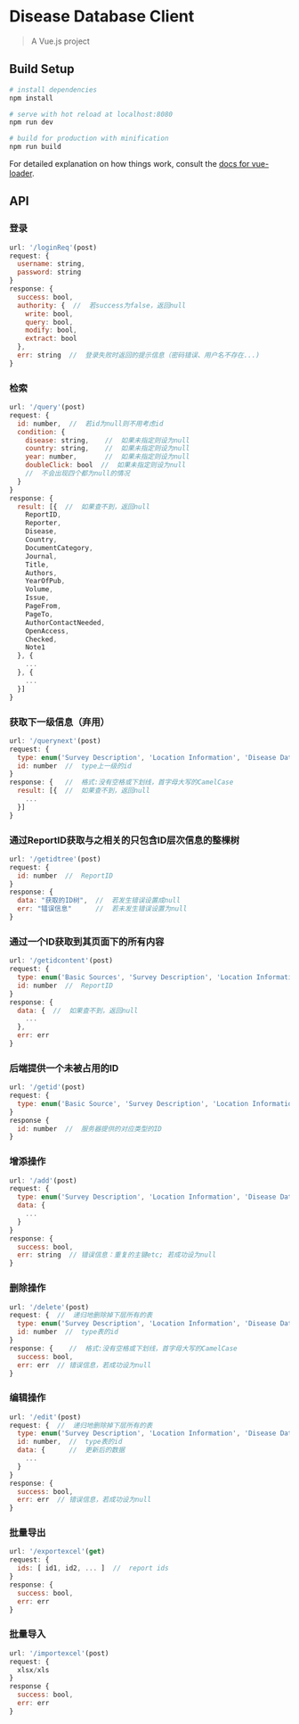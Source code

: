 # Disease Database Client

> A Vue.js project

## Build Setup

``` bash
# install dependencies
npm install

# serve with hot reload at localhost:8080
npm run dev

# build for production with minification
npm run build
```

For detailed explanation on how things work, consult the [docs for vue-loader](http://vuejs.github.io/vue-loader).

## API

### 登录

```javascript
url: '/loginReq'(post)
request: {
  username: string,
  password: string
}
response: {
  success: bool,
  authority: {  //  若success为false，返回null
    write: bool,
    query: bool,
    modify: bool,
    extract: bool
  },
  err: string  //  登录失败时返回的提示信息（密码错误、用户名不存在...)
}
```

### 检索

```javascript
url: '/query'(post)
request: {
  id: number,  //  若id为null则不用考虑id
  condition: {
    disease: string,    //  如果未指定则设为null
    country: string,    //  如果未指定则设为null
    year: number,       //  如果未指定则设为null
    doubleClick: bool  //  如果未指定则设为null
    //  不会出现四个都为null的情况
  }
}
response: {
  result: [{  //  如果查不到，返回null
    ReportID,
    Reporter,
    Disease,
    Country,
    DocumentCategory,
    Journal,
    Title,
    Authors,
    YearOfPub,
    Volume,
    Issue,
    PageFrom,
    PageTo,
    AuthorContactNeeded,
    OpenAccess,
    Checked,
    Note1                 
  }, {
    ...
  }, {
    ...
  }]
}
```

### 获取下一级信息（弃用）

```javascript
url: '/querynext'(post)
request: {
  type: enum('Survey Description', 'Location Information', 'Disease Data', 'Intervention Data')
  id: number  //  type上一级的id
}
response: {   //  格式:没有空格或下划线，首字母大写的CamelCase
  result: [{  //  如果查不到，返回null
    ...
  }]
}
```

### 通过ReportID获取与之相关的只包含ID层次信息的整棵树

```javascript
url: '/getidtree'(post)
request: {
  id: number  //  ReportID
}
response: {
  data: "获取的ID树",  //  若发生错误设置成null
  err: "错误信息"      //  若未发生错误设置为null
}
```

### 通过一个ID获取到其页面下的所有内容

```javascript
url: '/getidcontent'(post)
request: {
  type: enum('Basic Sources', 'Survey Description', 'Location Information', 'Disease Data', 'Intervention Data'),
  id: number  //  ReportID
}
response: {
  data: {  //  如果查不到，返回null
    ...
  },
  err: err
}
```

### 后端提供一个未被占用的ID
```javascript
url: '/getid'(post)
request: {
  type: enum('Basic Source', 'Survey Description', 'Location Information', 'Disease Data', 'Intervention Data')
}
response {
  id: number  //  服务器提供的对应类型的ID
}
```

### 增添操作

```javascript
url: '/add'(post)
request: {
  type: enum('Survey Description', 'Location Information', 'Disease Data', 'Intervention Data'),
  data: {
    ...
  }
}
response: {
  success: bool,
  err: string  // 错误信息：重复的主键etc; 若成功设为null
}
```

### 删除操作

```javascript
url: '/delete'(post)
request: {  //  递归地删除掉下层所有的表
  type: enum('Survey Description', 'Location Information', 'Disease Data', 'Intervention Data')
  id: number  //  type表的id
}
response: {    //  格式:没有空格或下划线，首字母大写的CamelCase
  success: bool,
  err: err  // 错误信息，若成功设为null
}
```

### 编辑操作

```javascript
url: '/edit'(post)
request: {  //  递归地删除掉下层所有的表
  type: enum('Survey Description', 'Location Information', 'Disease Data', 'Intervention Data'),
  id: number,  //  type表的id
  data: {      //  更新后的数据
    ...
  }
}
response: {
  success: bool,
  err: err  // 错误信息，若成功设为null
}
```

### 批量导出
```javascript
url: '/exportexcel'(get)
request: {
  ids: [ id1, id2, ... ]  //  report ids
}
response: {
  success: bool,
  err: err
}
```

### 批量导入
```javascript
url: '/importexcel'(post)
request: {
  xlsx/xls
}
response {
  success: bool,
  err: err
}
```
